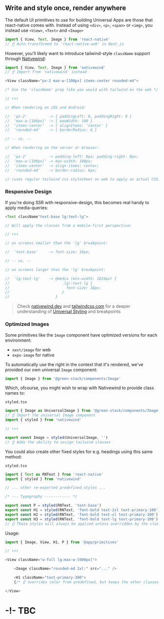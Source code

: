 ## Write and style once, render anywhere

The default UI primitives to use for building Universal Apps are those that react-native comes with. Instead of using `<div>`, `<p>`, `<span>` or `<img>`, you instead use `<View>`, `<Text>` and `<Image>`

```typescript
import { View, Text, Image } from 'react-native'
// ☝️ Auto-transformed to 'react-native-web' in Next.js
```

However, you'll likely want to introduce tailwind-style `className` support through [Nativewind](https://www.nativewind.dev/):

```typescript
import { View, Text, Image } from 'nativewind'
// ☝️ Import from 'nativewind' instead
```

```typescript
<View className="px-2 max-w-[100px] items-center rounded-md">

/* Use the 'className' prop like you would with tailwind on the web */

// ⬇⬇⬇

// When rendering on iOS and Android:

//  'px-2'          -> { paddingLeft: 8, paddingRight: 8 }
//  'max-w-[100px]' -> { maxWidth: 100 }
//  'items-center'  -> { alignItems: 'center' }
//  'rounded-md'    -> { borderRadius: 6 }

// -- vs. --

// When rendering on the server or browser:

//  'px-2'          -> padding-left: 8px; padding-right: 8px;
//  'max-w-[100px]' -> max-width: 100px;
//  'items-center'  -> align-items: center;
//  'rounded-md'    -> border-radius: 6px;

// (uses regular tailwind css stylesheet on web to apply as actual CSS)
```

### Responsive Design

If you're doing SSR with responsive-design, this becomes real handy to apply media-queries:

```typescript
<Text className"text-base lg:text-lg">

// Will apply the classes from a mobile-first perspective:

// ⬇⬇⬇

// on screens smaller than the 'lg' breakpoint:

//  'text-base'     -> font-size: 16px;

// -- vs. --

// on screens larger than the 'lg' breakpoint:

//  'lg:text-lg'    -> @media (min-width: 1024px) {
//                        .lg\:text-lg {
//                          font-size: 18px;
//                        }
//                     }
```

> Check [nativewind.dev](https://nativewind.dev) and [tailwindcss.com](https://tailwindcss.com/) for a deeper understanding of [Universal Styling](TODO) and breakpoints

### Optimized Images

Some primitives like the `Image` component have optimized versions for each environment:

- `next/image` for web
- `expo-image` for native

To automatically use the right in the context that it's rendered, we've provided our own universal `Image` component:

```typescript
import { Image } from '@green-stack/components/Image'
```

Which, ofcourse, you might wish to wrap with Nativewind to provide class names to:

`styled.tsx`

```typescript
import { Image as UniversalImage } from '@green-stack/components/Image'
// ☝️ Import the universal Image component
import { styled } from 'nativewind'

// ⬇⬇⬇

export const Image = styled(UniversalImage, '')
// ☝️ Adds the ability to assign tailwind classes
```

You could also create other fixed styles for e.g. headings using this same method:

`styled.tsx`

```typescript
import { Text as RNText } from 'react-native'
import { styled } from 'nativewind'

// ... other re-exported predefined styles ...

/* --- Typography ------------ */

export const P = styled(RNText, 'text-base')
export const H1 = styled(RNText, 'font-bold text-2xl text-primary-100')
export const H2 = styled(RNText, 'font-bold text-xl text-primary-100')
export const H3 = styled(RNText, 'font-bold text-lg text-primary-100')
// ☝️ These styles will always be applied unless overridden by the className prop

```

Usage:

```typescript
import { Image, View, H1, P } from '@app/primitives'

// ⬇⬇⬇

<View className="w-full lg:max-w-[600px]">

    <Image className="rounded-md 2xl:" src="..." />

    <H1 className="text-primary-300">
    {/* ☝️ overrides color from predefined, but keeps the other classes */}

</View>
```

# -!- TBC
